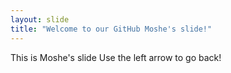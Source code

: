 ```yaml
---
layout: slide
title: "Welcome to our GitHub Moshe's slide!"
---
```

This is Moshe's slide
Use the left arrow to go back!
